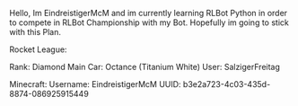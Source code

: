 Hello, Im EindreistigerMcM and im currently learning RLBot Python in order to compete in RLBot Championship with my Bot.
Hopefully im going to stick with this Plan.

Rocket League:

  Rank:         Diamond
  Main Car:     Octance (Titanium White)
  User:         SalzigerFreitag

Minecraft:
  Username:     EindreistigerMcM
  UUID:         b3e2a723-4c03-435d-8874-086925915449
  
